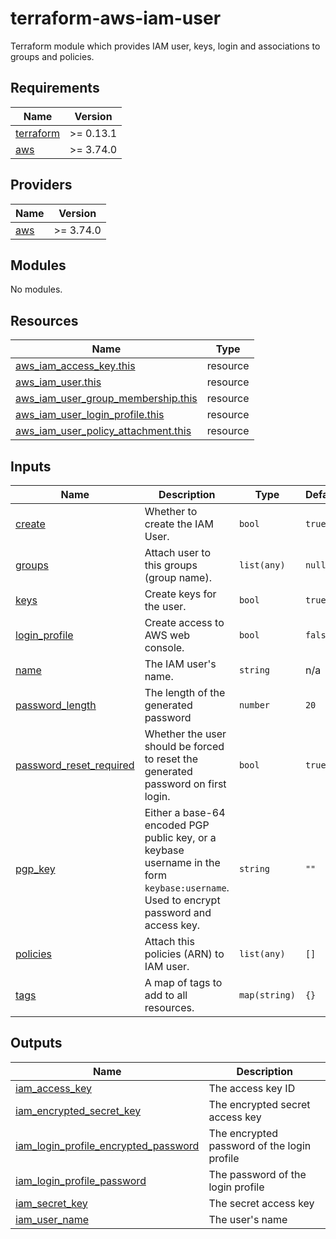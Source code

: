 # terraform-aws-iam-user
Terraform module which provides IAM user, keys, login and associations to groups and policies.

## Requirements

| Name | Version |
|------|---------|
| <a name="requirement_terraform"></a> [terraform](#requirement\_terraform) | >= 0.13.1 |
| <a name="requirement_aws"></a> [aws](#requirement\_aws) | >= 3.74.0 |

## Providers

| Name | Version |
|------|---------|
| <a name="provider_aws"></a> [aws](#provider\_aws) | >= 3.74.0 |

## Modules

No modules.

## Resources

| Name | Type |
|------|------|
| [aws_iam_access_key.this](https://registry.terraform.io/providers/hashicorp/aws/latest/docs/resources/iam_access_key) | resource |
| [aws_iam_user.this](https://registry.terraform.io/providers/hashicorp/aws/latest/docs/resources/iam_user) | resource |
| [aws_iam_user_group_membership.this](https://registry.terraform.io/providers/hashicorp/aws/latest/docs/resources/iam_user_group_membership) | resource |
| [aws_iam_user_login_profile.this](https://registry.terraform.io/providers/hashicorp/aws/latest/docs/resources/iam_user_login_profile) | resource |
| [aws_iam_user_policy_attachment.this](https://registry.terraform.io/providers/hashicorp/aws/latest/docs/resources/iam_user_policy_attachment) | resource |

## Inputs

| Name | Description | Type | Default | Required |
|------|-------------|------|---------|:--------:|
| <a name="input_create"></a> [create](#input\_create) | Whether to create the IAM User. | `bool` | `true` | no |
| <a name="input_groups"></a> [groups](#input\_groups) | Attach user to this groups (group name). | `list(any)` | `null` | no |
| <a name="input_keys"></a> [keys](#input\_keys) | Create keys for the user. | `bool` | `true` | no |
| <a name="input_login_profile"></a> [login\_profile](#input\_login\_profile) | Create access to AWS web console. | `bool` | `false` | no |
| <a name="input_name"></a> [name](#input\_name) | The IAM user's name. | `string` | n/a | yes |
| <a name="input_password_length"></a> [password\_length](#input\_password\_length) | The length of the generated password | `number` | `20` | no |
| <a name="input_password_reset_required"></a> [password\_reset\_required](#input\_password\_reset\_required) | Whether the user should be forced to reset the generated password on first login. | `bool` | `true` | no |
| <a name="input_pgp_key"></a> [pgp\_key](#input\_pgp\_key) | Either a base-64 encoded PGP public key, or a keybase username in the form `keybase:username`. Used to encrypt password and access key. | `string` | `""` | no |
| <a name="input_policies"></a> [policies](#input\_policies) | Attach this policies (ARN) to IAM user. | `list(any)` | `[]` | no |
| <a name="input_tags"></a> [tags](#input\_tags) | A map of tags to add to all resources. | `map(string)` | `{}` | no |

## Outputs

| Name | Description |
|------|-------------|
| <a name="output_iam_access_key"></a> [iam\_access\_key](#output\_iam\_access\_key) | The access key ID |
| <a name="output_iam_encrypted_secret_key"></a> [iam\_encrypted\_secret\_key](#output\_iam\_encrypted\_secret\_key) | The encrypted secret access key |
| <a name="output_iam_login_profile_encrypted_password"></a> [iam\_login\_profile\_encrypted\_password](#output\_iam\_login\_profile\_encrypted\_password) | The encrypted password of the login profile |
| <a name="output_iam_login_profile_password"></a> [iam\_login\_profile\_password](#output\_iam\_login\_profile\_password) | The password of the login profile |
| <a name="output_iam_secret_key"></a> [iam\_secret\_key](#output\_iam\_secret\_key) | The secret access key |
| <a name="output_iam_user_name"></a> [iam\_user\_name](#output\_iam\_user\_name) | The user's name |